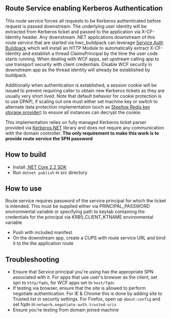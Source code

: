 ## Route Service enabling Kerberos Authentication

This route service forces all requests to be Kerberos authenticated before request is passed downstream. The underlying user identity will be extracted from Kerberos ticket and passed to the application via X-CF-Identity header. Any downstream .NET applications downstream of this route service that are started via hwc_buildpack can leverage [Service Auth Buildpack](https://github.com/macsux/route-service-auth-buildpack) which will install an HTTP Module to automatically extract X-CF-Identity and establish a thread ClaimsPrincipal by the time the user code starts running. When dealing with WCF apps, set upstream calling app to use transport security with client credentials. Disable WCF security in downstream app as the thread identity will already be established by buildpack.

Additionally when authentication is established, a session cookie will be issued to prevent requiring caller to obtain new Kerberos tickets as they are usually very short lived. Note that default behavior for cookie protection is to use DPAPI, if scaling out one must either set machine key or switch to alternate data protection implementation (such as [Steeltoe Redis key storage provider](<http://steeltoe.io/docs/steeltoe-security/#4-0-redis-key-storage-provider>)) to ensure all instances can decrypt the cookie.

This implementation relies on fully managed Kerberos ticket parser provided via [Kerberos.NET](	<https://github.com/SteveSyfuhs/Kerberos.NET>) library and does not require any communication with the domain controller. **The only requirement to make this work is to provide route service the SPN password**

## How to build

- Install [.NET Core 2.2 SDK](<https://dotnet.microsoft.com/download>)
- Run `dotnet publish` in src directory

## How to use

Route service requires password of the service principal for which the ticket is intended. This must be supplied either via PRINCIPAL_PASSWORD environmental variable or specifying path to keytab containing the credentials for the principal via KRB5_CLIENT_KTNAME environmental variable
- Push with included manifest
- On the downstream app, create a CUPS with route service URL and bind it to the the application route

## Troubleshooting

- Ensure that Service principal you're using has the appropriate SPN associated with it. For apps that use user's browser as the client, set spn to `http/fqdn`, for WCF apps set to `host/fqdn`
- If testing via browser, ensure that the site is allowed to perform negotiate authentication. For IE & Chrome this is done by adding site to Trusted list in security settings. For Firefox, open up `about:config` and set fqdn in `network.negotiate-auth.trusted-uris`
- Ensure you're testing from domain joined machine